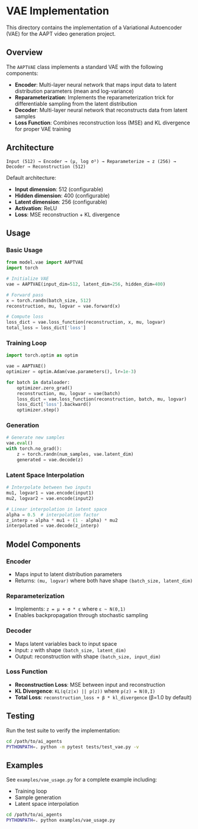 # VAE Implementation

This directory contains the implementation of a Variational Autoencoder (VAE) for the AAPT video generation project.

## Overview

The `AAPTVAE` class implements a standard VAE with the following components:

- **Encoder**: Multi-layer neural network that maps input data to latent distribution parameters (mean and log-variance)
- **Reparameterization**: Implements the reparameterization trick for differentiable sampling from the latent distribution
- **Decoder**: Multi-layer neural network that reconstructs data from latent samples
- **Loss Function**: Combines reconstruction loss (MSE) and KL divergence for proper VAE training

## Architecture

```
Input (512) → Encoder → (μ, log σ²) → Reparameterize → z (256) → Decoder → Reconstruction (512)
```

Default architecture:
- **Input dimension**: 512 (configurable)
- **Hidden dimension**: 400 (configurable) 
- **Latent dimension**: 256 (configurable)
- **Activation**: ReLU
- **Loss**: MSE reconstruction + KL divergence

## Usage

### Basic Usage

```python
from model.vae import AAPTVAE
import torch

# Initialize VAE
vae = AAPTVAE(input_dim=512, latent_dim=256, hidden_dim=400)

# Forward pass
x = torch.randn(batch_size, 512)
reconstruction, mu, logvar = vae.forward(x)

# Compute loss
loss_dict = vae.loss_function(reconstruction, x, mu, logvar)
total_loss = loss_dict['loss']
```

### Training Loop

```python
import torch.optim as optim

vae = AAPTVAE()
optimizer = optim.Adam(vae.parameters(), lr=1e-3)

for batch in dataloader:
    optimizer.zero_grad()
    reconstruction, mu, logvar = vae(batch)
    loss_dict = vae.loss_function(reconstruction, batch, mu, logvar)
    loss_dict['loss'].backward()
    optimizer.step()
```

### Generation

```python
# Generate new samples
vae.eval()
with torch.no_grad():
    z = torch.randn(num_samples, vae.latent_dim)
    generated = vae.decode(z)
```

### Latent Space Interpolation

```python
# Interpolate between two inputs
mu1, logvar1 = vae.encode(input1)
mu2, logvar2 = vae.encode(input2)

# Linear interpolation in latent space
alpha = 0.5  # interpolation factor
z_interp = alpha * mu1 + (1 - alpha) * mu2
interpolated = vae.decode(z_interp)
```

## Model Components

### Encoder
- Maps input to latent distribution parameters
- Returns: `(mu, logvar)` where both have shape `(batch_size, latent_dim)`

### Reparameterization
- Implements: `z = μ + σ * ε` where `ε ~ N(0,1)`
- Enables backpropagation through stochastic sampling

### Decoder  
- Maps latent variables back to input space
- Input: `z` with shape `(batch_size, latent_dim)`
- Output: reconstruction with shape `(batch_size, input_dim)`

### Loss Function
- **Reconstruction Loss**: MSE between input and reconstruction
- **KL Divergence**: `KL(q(z|x) || p(z))` where `p(z) = N(0,I)`
- **Total Loss**: `reconstruction_loss + β * kl_divergence` (β=1.0 by default)

## Testing

Run the test suite to verify the implementation:

```bash
cd /path/to/ai_agents
PYTHONPATH=. python -m pytest tests/test_vae.py -v
```

## Examples

See `examples/vae_usage.py` for a complete example including:
- Training loop
- Sample generation  
- Latent space interpolation

```bash
cd /path/to/ai_agents
PYTHONPATH=. python examples/vae_usage.py
```